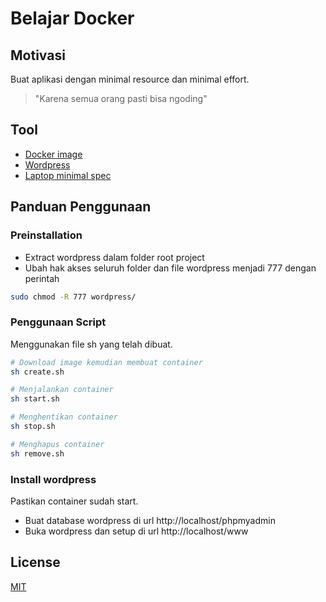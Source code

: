 # Belajar Docker

## Motivasi

Buat aplikasi dengan minimal resource dan minimal effort.

<blockquote>"Karena semua orang pasti bisa ngoding"</blockquote>

## Tool

- [Docker image](https://hub.docker.com/r/tomsik68/xampp)
- [Wordpress](https://wordpress.org/download/)
- [Laptop minimal spec](https://www.samsung.com/id/computers/chromebook/samsung-chromebook-4-celeron-4gb-32gb-xe310xba-ka2id/)

## Panduan Penggunaan

### Preinstallation

- Extract wordpress dalam folder root project
- Ubah hak akses seluruh folder dan file wordpress menjadi 777 dengan perintah

```bash
sudo chmod -R 777 wordpress/
```

### Penggunaan Script

Menggunakan file sh yang telah dibuat.

```bash
# Download image kemudian membuat container
sh create.sh

# Menjalankan container
sh start.sh

# Menghentikan container
sh stop.sh

# Menghapus container
sh remove.sh
```

### Install wordpress

Pastikan container sudah start.

- Buat database wordpress di url http://localhost/phpmyadmin
- Buka wordpress dan setup di url http://localhost/www

## License

[MIT](https://choosealicense.com/licenses/mit/)
